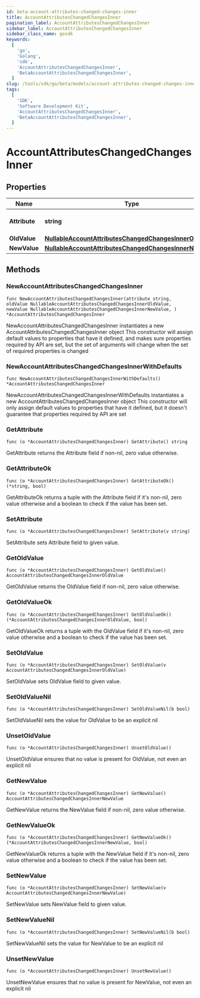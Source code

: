 ```yaml
---
id: beta-account-attributes-changed-changes-inner
title: AccountAttributesChangedChangesInner
pagination_label: AccountAttributesChangedChangesInner
sidebar_label: AccountAttributesChangedChangesInner
sidebar_class_name: gosdk
keywords:
  [
    'go',
    'Golang',
    'sdk',
    'AccountAttributesChangedChangesInner',
    'BetaAccountAttributesChangedChangesInner',
  ]
slug: /tools/sdk/go/beta/models/account-attributes-changed-changes-inner
tags:
  [
    'SDK',
    'Software Development Kit',
    'AccountAttributesChangedChangesInner',
    'BetaAccountAttributesChangedChangesInner',
  ]
---
```


# AccountAttributesChangedChangesInner

## Properties

| Name | Type | Description | Notes |
| --- | --- | --- | --- |
| **Attribute** | **string** | The name of the attribute. |
| **OldValue** | [**NullableAccountAttributesChangedChangesInnerOldValue**](account-attributes-changed-changes-inner-old-value) |  |
| **NewValue** | [**NullableAccountAttributesChangedChangesInnerNewValue**](account-attributes-changed-changes-inner-new-value) |  |

## Methods

### NewAccountAttributesChangedChangesInner

`func NewAccountAttributesChangedChangesInner(attribute string, oldValue NullableAccountAttributesChangedChangesInnerOldValue, newValue NullableAccountAttributesChangedChangesInnerNewValue, ) *AccountAttributesChangedChangesInner`

NewAccountAttributesChangedChangesInner instantiates a new AccountAttributesChangedChangesInner object This constructor will assign default values to properties that have it defined, and makes sure properties required by API are set, but the set of arguments will change when the set of required properties is changed

### NewAccountAttributesChangedChangesInnerWithDefaults

`func NewAccountAttributesChangedChangesInnerWithDefaults() *AccountAttributesChangedChangesInner`

NewAccountAttributesChangedChangesInnerWithDefaults instantiates a new AccountAttributesChangedChangesInner object This constructor will only assign default values to properties that have it defined, but it doesn't guarantee that properties required by API are set

### GetAttribute

`func (o *AccountAttributesChangedChangesInner) GetAttribute() string`

GetAttribute returns the Attribute field if non-nil, zero value otherwise.

### GetAttributeOk

`func (o *AccountAttributesChangedChangesInner) GetAttributeOk() (*string, bool)`

GetAttributeOk returns a tuple with the Attribute field if it's non-nil, zero value otherwise and a boolean to check if the value has been set.

### SetAttribute

`func (o *AccountAttributesChangedChangesInner) SetAttribute(v string)`

SetAttribute sets Attribute field to given value.

### GetOldValue

`func (o *AccountAttributesChangedChangesInner) GetOldValue() AccountAttributesChangedChangesInnerOldValue`

GetOldValue returns the OldValue field if non-nil, zero value otherwise.

### GetOldValueOk

`func (o *AccountAttributesChangedChangesInner) GetOldValueOk() (*AccountAttributesChangedChangesInnerOldValue, bool)`

GetOldValueOk returns a tuple with the OldValue field if it's non-nil, zero value otherwise and a boolean to check if the value has been set.

### SetOldValue

`func (o *AccountAttributesChangedChangesInner) SetOldValue(v AccountAttributesChangedChangesInnerOldValue)`

SetOldValue sets OldValue field to given value.

### SetOldValueNil

`func (o *AccountAttributesChangedChangesInner) SetOldValueNil(b bool)`

SetOldValueNil sets the value for OldValue to be an explicit nil

### UnsetOldValue

`func (o *AccountAttributesChangedChangesInner) UnsetOldValue()`

UnsetOldValue ensures that no value is present for OldValue, not even an explicit nil

### GetNewValue

`func (o *AccountAttributesChangedChangesInner) GetNewValue() AccountAttributesChangedChangesInnerNewValue`

GetNewValue returns the NewValue field if non-nil, zero value otherwise.

### GetNewValueOk

`func (o *AccountAttributesChangedChangesInner) GetNewValueOk() (*AccountAttributesChangedChangesInnerNewValue, bool)`

GetNewValueOk returns a tuple with the NewValue field if it's non-nil, zero value otherwise and a boolean to check if the value has been set.

### SetNewValue

`func (o *AccountAttributesChangedChangesInner) SetNewValue(v AccountAttributesChangedChangesInnerNewValue)`

SetNewValue sets NewValue field to given value.

### SetNewValueNil

`func (o *AccountAttributesChangedChangesInner) SetNewValueNil(b bool)`

SetNewValueNil sets the value for NewValue to be an explicit nil

### UnsetNewValue

`func (o *AccountAttributesChangedChangesInner) UnsetNewValue()`

UnsetNewValue ensures that no value is present for NewValue, not even an explicit nil
